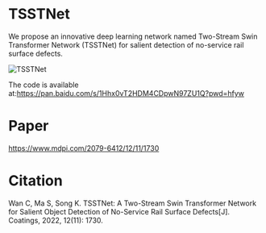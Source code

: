 # TSSTNet
We propose an innovative deep learning network named Two-Stream Swin Transformer Network (TSSTNet) for salient detection of no-service rail surface defects.

![TSSTNet](https://user-images.githubusercontent.com/101933818/212954047-dee30aac-6536-41d7-a20d-fc1aa5c546e1.png)


The code is available at:https://pan.baidu.com/s/1Hhx0vT2HDM4CDpwN97ZU1Q?pwd=hfyw 

# Paper
https://www.mdpi.com/2079-6412/12/11/1730

# Citation
Wan C, Ma S, Song K. TSSTNet: A Two-Stream Swin Transformer Network for Salient Object Detection of No-Service Rail Surface Defects[J]. Coatings, 2022, 12(11): 1730.
